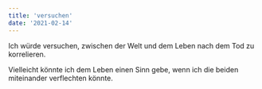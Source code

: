 ```yaml
---
title: 'versuchen'
date: '2021-02-14'
---
```



Ich würde versuchen, zwischen der Welt und dem Leben nach dem Tod zu korrelieren.

Vielleicht könnte ich dem Leben einen Sinn gebe, wenn ich die beiden miteinander verflechten könnte.